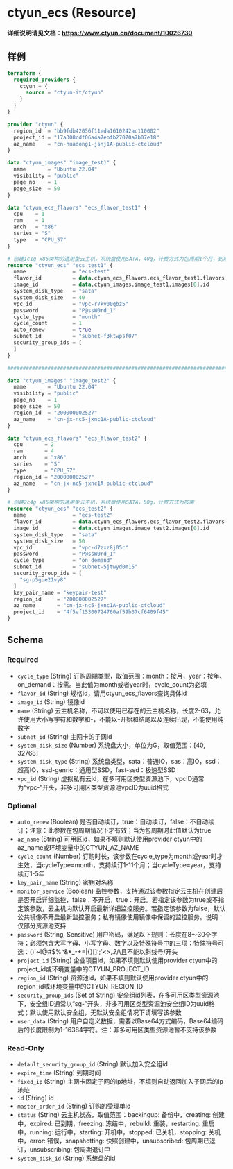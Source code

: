 # ctyun_ecs (Resource)
**详细说明请见文档：https://www.ctyun.cn/document/10026730**



## 样例

```terraform
terraform {
  required_providers {
    ctyun = {
      source = "ctyun-it/ctyun"
    }
  }
}

provider "ctyun" {
  region_id  = "bb9fdb42056f11eda1610242ac110002"
  project_id = "17a308cdf06a4a7ebfb27070a7b07e18"
  az_name    = "cn-huadong1-jsnj1A-public-ctcloud"
}

data "ctyun_images" "image_test1" {
  name       = "Ubuntu 22.04"
  visibility = "public"
  page_no    = 1
  page_size  = 50
}

data "ctyun_ecs_flavors" "ecs_flavor_test1" {
  cpu    = 1
  ram    = 1
  arch   = "x86"
  series = "S"
  type   = "CPU_S7"
}

# 创建1c1g x86架构的通用型云主机，系统盘使用SATA，40g，计费方式为包周期1个月，到期自动续费
resource "ctyun_ecs" "ecs_test1" {
  name               = "ecs-test"
  flavor_id          = data.ctyun_ecs_flavors.ecs_flavor_test1.flavors[0].id
  image_id           = data.ctyun_images.image_test1.images[0].id
  system_disk_type   = "sata"
  system_disk_size   = 40
  vpc_id             = "vpc-r7kv00qbz5"
  password           = "P@ssW0rd_1"
  cycle_type         = "month"
  cycle_count        = 1
  auto_renew         = true
  subnet_id          = "subnet-f3ktwpsf07"
  security_group_ids = [
  ]
}

#########################################################################################

data "ctyun_images" "image_test2" {
  name       = "Ubuntu 22.04"
  visibility = "public"
  page_no    = 1
  page_size  = 50
  region_id  = "200000002527"
  az_name    = "cn-jx-nc5-jxnc1A-public-ctcloud"
}

data "ctyun_ecs_flavors" "ecs_flavor_test2" {
  cpu       = 2
  ram       = 4
  arch      = "x86"
  series    = "S"
  type      = "CPU_S7"
  region_id = "200000002527"
  az_name   = "cn-jx-nc5-jxnc1A-public-ctcloud"
}

# 创建2c4g x86架构的通用型云主机，系统盘使用SATA，50g，计费方式为按需
resource "ctyun_ecs" "ecs_test2" {
  name               = "ecs-test2"
  flavor_id          = data.ctyun_ecs_flavors.ecs_flavor_test2.flavors[0].id
  image_id           = data.ctyun_images.image_test2.images[0].id
  system_disk_type   = "sata"
  system_disk_size   = 50
  vpc_id             = "vpc-d7zxz8j05c"
  password           = "P@ssW0rd_1"
  cycle_type         = "on_demand"
  subnet_id          = "subnet-5jtwyd0m15"
  security_group_ids = [
    "sg-p5gue21vy8"
  ]
  key_pair_name = "keypair-test"
  region_id     = "200000002527"
  az_name       = "cn-jx-nc5-jxnc1A-public-ctcloud"
  project_id    = "4f5ef15300724760af59b37cf6409f45"
}
```

<!-- schema generated by tfplugindocs -->
## Schema

### Required

- `cycle_type` (String) 订购周期类型，取值范围：month：按月，year：按年、on_demand：按需。当此值为month或者year时，cycle_count为必填
- `flavor_id` (String) 规格id，请用ctyun_ecs_flavors查询具体id
- `image_id` (String) 镜像id
- `name` (String) 云主机名称，不可以使用已存在的云主机名称，长度2-63，允许使用大小写字符和数字和-，不能以-开始和结尾以及连续出现，不能使用纯数字
- `subnet_id` (String) 主网卡的子网id
- `system_disk_size` (Number) 系统盘大小，单位为G，取值范围：[40, 32768]
- `system_disk_type` (String) 系统盘类型，sata：普通IO，sas：高IO，ssd：超高IO，ssd-genric：通用型SSD，fast-ssd：极速型SSD
- `vpc_id` (String) 虚拟私有云id，在多可用区类型资源池下，vpcID通常为“vpc-”开头，非多可用区类型资源池vpcID为uuid格式

### Optional

- `auto_renew` (Boolean) 是否自动续订，true：自动续订，false：不自动续订；注意：此参数在包周期情况下才有效；当为包周期时此值默认为true
- `az_name` (String) 可用区id，如果不填则默认使用provider ctyun中的az_name或环境变量中的CTYUN_AZ_NAME
- `cycle_count` (Number) 订购时长，该参数在cycle_type为month或year时才生效，当cycleType=month，支持续订1-11个月；当cycleType=year，支持续订1-5年
- `key_pair_name` (String) 密钥对名称
- `monitor_service` (Boolean) 监控参数，支持通过该参数指定云主机在创建后是否开启详细监控，false：不开启，true：开启。若指定该参数为true或不指定该参数，云主机内默认开启最新详细监控服务。若指定该参数为false，默认公共镜像不开启最新监控服务；私有镜像使用镜像中保留的监控服务。说明：仅部分资源池支持
- `password` (String, Sensitive) 用户密码，满足以下规则：长度在8～30个字符；必须包含大写字母、小写字母、数字以及特殊符号中的三项；特殊符号可选：()`~!@#$%^&*_-+=|{}[]:;'<>,.?/\且不能以斜线号/开头
- `project_id` (String) 企业项目id，如果不填则默认使用provider ctyun中的project_id或环境变量中的CTYUN_PROJECT_ID
- `region_id` (String) 资源池id，如果不填则默认使用provider ctyun中的region_id或环境变量中的CTYUN_REGION_ID
- `security_group_ids` (Set of String) 安全组id列表，在多可用区类型资源池下，安全组ID通常以“sg-”开头，非多可用区类型资源池安全组ID为uuid格式；默认使用默认安全组，无默认安全组情况下请填写该参数
- `user_data` (String) 用户自定义数据，需要以Base64方式编码，Base64编码后的长度限制为1-16384字符。注：非多可用区类型资源池暂不支持该参数

### Read-Only

- `default_security_group_id` (String) 默认加入安全组id
- `expire_time` (String) 到期时间
- `fixed_ip` (String) 主网卡固定子网的ip地址，不填则自动返回加入子网后的ip地址
- `id` (String) id
- `master_order_id` (String) 订购的受理单id
- `status` (String) 云主机状态，取值范围：backingup: 备份中，creating: 创建中，expired: 已到期，freezing: 冻结中，rebuild: 重装，restarting: 重启中，running: 运行中，starting: 开机中，stopped: 已关机，stopping: 关机中，error: 错误，snapshotting: 快照创建中，unsubscribed: 包周期已退订，unsubscribing: 包周期退订中
- `system_disk_id` (String) 系统盘的id